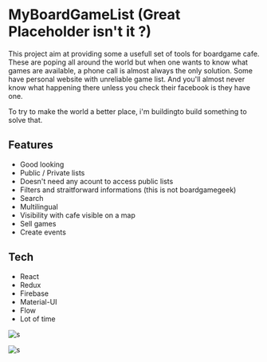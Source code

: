 # MyBoardGameList (Great Placeholder isn't it ?)

This project aim at providing some a usefull set of tools for boardgame cafe.
These are poping all around the world but when one wants to know what games are available, a phone call is almost always the only solution. 
Some have personal website with unreliable game list. And you'll almost never know what happening there unless you check their facebook is they have one. 

To try to make the world a better place, i'm buildingto build something to solve that.

## Features

  * Good looking
  * Public / Private lists
  * Doesn't need any acount to access public lists
  * Filters and straitforward informations (this is not boardgamegeek)
  * Search
  * Multilingual
  * Visibility with cafe visible on a map
  * Sell games
  * Create events
  
## Tech
  * React
  * Redux
  * Firebase
  * Material-UI
  * Flow
  * Lot of time
  
  ![s](https://i.ibb.co/10x1QQP/Capture.png)
  
  ![s](public/images/readme/borntogif-min.gif)
 